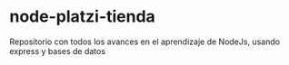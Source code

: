 # node-platzi-tienda
Repositorio con todos los avances en el aprendizaje de NodeJs, usando express y bases de datos
